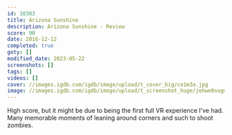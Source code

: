 ```yaml
---
id: 18303
title: Arizona Sunshine
description: Arizona Sunshine - Review
score: 90
date: 2016-12-12
completed: true
goty: []
modified_date: 2023-05-22
screenshots: []
tags: []
videos: []
cover: //images.igdb.com/igdb/image/upload/t_cover_big/co1m3a.jpg
image: //images.igdb.com/igdb/image/upload/t_screenshot_huge/jehwe0sogmw8uahazeth.jpg
---
```

High score, but it might be due to being the first full VR experience I've had. Many memorable moments of leaning around corners and such to shoot zombies.